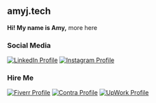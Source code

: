 ## amyj.tech
**Hi! My name is Amy,** more here

### **Social Media**
[![LinkedIn Profile](https://img.shields.io/badge/LinkedIn-0077B5?style=for-the-badge&logo=linkedin&logoColor=white)](https://www.linkedin.com/in/amyjtech/) [![Instagram Profile](https://img.shields.io/badge/Instagram-E4405F?style=for-the-badge&logo=instagram&logoColor=white)](https://www.instagram.com/amyj.tech/)

### **Hire Me**
[![Fiverr Profile](https://img.shields.io/badge/Fiverr-1DBF73?style=for-the-badge&logo=fiverr&logoColor=white)](www.fiverr.com/amyjtech) [![Contra Profile](https://img.shields.io/badge/Contra-white?style=for-the-badge&logo=data:image/png;base64,iVBORw0KGgoAAAANSUhEUgAAACAAAAAgCAMAAABEpIrGAAAALVBMVEUAAAAAAAAAAAAAAAAAAAAAAAAAAAAAAAAAAAAAAAAAAAAAAAAAAAAAAAAAAADBoCg+AAAADnRSTlMAECBAb3B/gJCfoL/f7wbz3+8AAACySURBVHjapdNXAoMwDANQo7Cxdf/bdrFjnC59Vq9MIecoYFJIIsBUAOMT9HEPPoFVhQM8Abv4ADMwBEAXwOm6b7kCtmG/ADa+r3kE/hgtj8AJTMwBdb+XqjV6QA4zSb2RHswkicxtAEgVnCPuh7dAy6cwkTSGwPp5PBgvgXX7MKAeTJBjugz41XQ7CF5ns4Ngdd0OglVOK9BotLYASJBuBoNEqewFIGH6Jxj++XjFgOwW7ueEE9Ub0e+XAAAAAElFTkSuQmCC)](https://contra.com/amyjtech) [![UpWork Profile](https://img.shields.io/badge/UpWork-6FDA44?style=for-the-badge&logo=upwork&logoColor=white)](url)